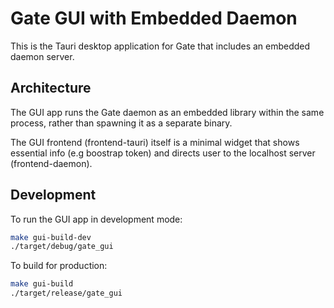 # Gate GUI with Embedded Daemon

This is the Tauri desktop application for Gate that includes an embedded daemon server.

## Architecture

The GUI app runs the Gate daemon as an embedded library within the same process, rather than spawning it as a separate binary.

The GUI frontend (frontend-tauri) itself is a minimal widget that shows essential info (e.g boostrap token) and directs user to the localhost server (frontend-daemon).

## Development

To run the GUI app in development mode:

```bash
make gui-build-dev
./target/debug/gate_gui
```

To build for production:

```bash
make gui-build
./target/release/gate_gui
```
